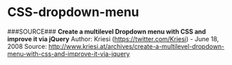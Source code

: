 CSS-dropdown-menu
=================

###SOURCE###
<strong>Create a multilevel Dropdown menu with CSS and improve it via jQuery</strong>
Author: Kriesi (https://twitter.com/Kriesi) - June 18, 2008
Source: http://www.kriesi.at/archives/create-a-multilevel-dropdown-menu-with-css-and-improve-it-via-jquery
